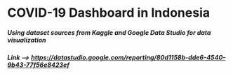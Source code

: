 # COVID-19 Dashboard in Indonesia
##### Using dataset sources from Kaggle and Google Data Studio for data visualization
##### Link --> https://datastudio.google.com/reporting/80d1158b-dde6-4540-9b43-77f56e8423ef


